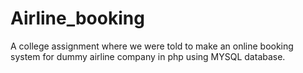 # Airline_booking
A college assignment where we were told to make an online booking system for dummy airline company in php using MYSQL database.

